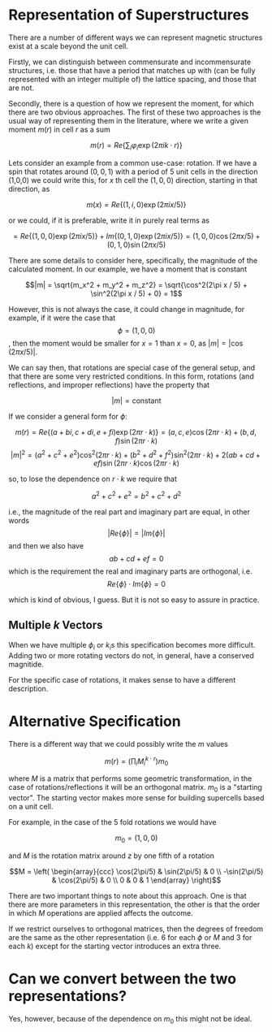 Representation of Superstructures
=================================

There are a number of different ways we can represent magnetic structures exist at a scale beyond the unit cell.

Firstly, we can distinguish between commensurate and incommensurate structures, i.e. those that have a period that
matches up with (can be fully represented with an integer multiple of) the lattice spacing, and those that are not.

Secondly, there is a question of how we represent the moment, for which there are two obvious approaches. 
The first of these two approaches is the usual way of representing them in the literature, where we write
a given moment $m(r)$ in cell $r$ as a sum

$$m(r) = Re \{ \sum_i \varphi_i \exp(2\pi i k \cdot r) \} $$

Lets consider an example from a common use-case: rotation.
If we have a spin that rotates around $(0,0,1)$ with a period of 5 unit cells in the direction (1,0,0) we could write this,
for $x$ th cell the $(1,0,0)$ direction, starting in that direction, as

$$m(x) = Re \{ (1, i, 0) \exp (2\pi i x / 5) \}$$

or we could, if it is preferable, write it in purely real terms as

$$= Re \{ (1, 0, 0) \exp (2\pi i x / 5) \} + Im \{ (0, 1, 0) \exp (2\pi i x / 5) \} = (1,0,0) \cos (2\pi x / 5) + (0,1,0) \sin (2\pi x / 5) $$

There are some details to consider here, specifically, the magnitude of the calculated moment. In our example, we have a moment that is constant

$$|m| = \sqrt{m_x^2 + m_y^2 + m_z^2} = \sqrt{\cos^2(2\pi x / 5) + \sin^2(2\pi x / 5) + 0} = 1$$

However, this is not always the case, it could change in magnitude, for example, if it were the case that $$\phi = (1,0,0)$$, then the moment would be
smaller for $x=1$ than $x=0$, as $|m| = |\cos(2\pi x /5)|$.

We can say then, that rotations are special case of the general setup, and that there are some very restricted conditions. 
In this form, rotations (and reflections, and improper reflections) have the property that

$$ |m| = \text{constant} $$

If we consider a general form for $\phi$:

$$ m(r) = Re \{ (a + bi, c + di, e + fi) \exp(2\pi r \cdot k) \} = (a, c, e) \cos(2\pi r \cdot k) + (b, d, f) \sin(2\pi r \cdot k) $$
$$ |m|^2 = (a^2 + c^2 + e^2) \cos^2(2\pi r \cdot k) + (b^2 + d^2 + f^2) \sin^2(2\pi r \cdot k) + 2(ab + cd + ef) \sin(2\pi r \cdot k) \cos(2\pi r \cdot k) $$

so, to lose the dependence on $r \cdot k$ we require that

$$a^2 + c^2 + e^2 = b^2 + c^2 + d^2 $$

i.e., the magnitude of the real part and imaginary part are equal, in other words
$$|Re\{\phi\}| = |Im\{\phi\}|$$
and then we also have
$$ab + cd + ef = 0$$
which is the requirement the real and imaginary parts are orthogonal, i.e.
$$Re\{\phi\}\cdot Im\{\phi\} = 0$$

which is kind of obvious, I guess. But it is not so easy to assure in practice. 

Multiple $k$ Vectors
--------------------

When we have multiple $\phi_i$ or $k_i$s this specification becomes more difficult.
Adding two or more rotating vectors do not, in general, have a conserved magnitide.

For the specific case of rotations, it makes sense to have a different description.


Alternative Specification
=========================

There is a different way that we could possibly write the $m$ values

$$m(r) = \left(\prod_i M_i^{k \cdot r}\right)m_0$$

where $M$ is a matrix that performs some geometric transformation,
in the case of rotations/reflections it will be an orthogonal matrix.
$m_0$ is a "starting vector". The starting vector makes more sense for
building supercells based on a unit cell.

For example, in the case of the 5 fold rotations we would have

$$m_0 = (1,0,0)$$

and $M$ is the rotation matrix around $z$ by one fifth of a rotation

$$M = \left( \begin{array}{ccc} 
\cos(2\pi/5) & \sin(2\pi/5) & 0 \\
-\sin(2\pi/5) & \cos(2\pi/5) & 0 \\
0 & 0 & 1
\end{array} \right)$$

There are two important things to note about this approach. One is that there
are more parameters in this representation, the other is that the order in which $M$
operations are applied affects the outcome.

If we restrict ourselves to orthogonal matrices, then the degrees of freedom are the same 
as the other representation (i.e. 6 for each $\phi$ or $M$ and 3 for each $k$) except for 
the starting vector introduces an extra three.

Can we convert between the two representations?
===============================================

Yes, however, because of the dependence on $m_0$ this might not be ideal.

